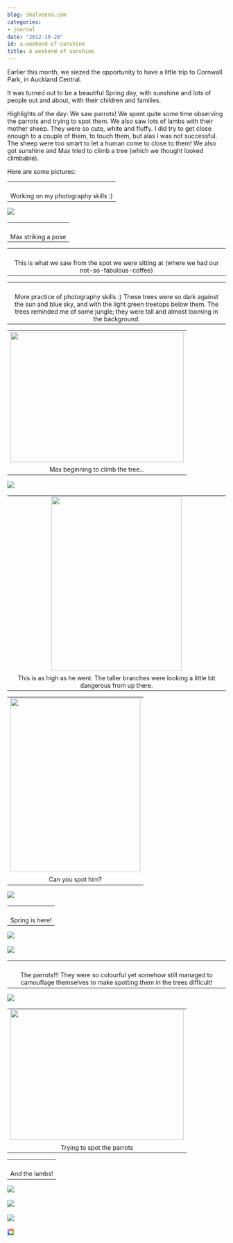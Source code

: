 ```yaml
---
blog: shalveena.com
categories:
- journal
date: "2012-10-28"
id: a-weekend-of-sunshine
title: A weekend of sunshine
---
```


Earlier this month, we siezed the opportunity to have a little trip to Cornwall Park, in Auckland Central.

It was turned out to be a beautiful Spring day, with sunshine and lots of people out and about, with their children and families.

Highlights of the day: We saw parrots! We spent quite some time observing the parrots and trying to spot them. We also saw lots of lambs with their mother sheep. They were so cute, white and fluffy. I did try to get close enough to a couple of them, to touch them, but alas I was not successful. The sheep were too smart to let a human come to close to them! We also got sunshine and Max tried to climb a tree (which we thought looked climbable).

Here are some pictures:

<table class="tr-caption-container" style="margin-left:auto;margin-right:auto;text-align:center;" cellspacing="0" cellpadding="0" align="center"><tbody><tr><td style="text-align:center;"><a style="margin-left:auto;margin-right:auto;" href="https://shalveena.files.wordpress.com/2012/10/dscf2143.jpg"><img src="https://shalveena.files.wordpress.com/2012/10/dscf2143.jpg?w=300" alt="" border="0"></a></td></tr><tr><td class="tr-caption" style="text-align:center;">Working on my photography skills :)</td></tr></tbody></table>

[![](https://shalveena.files.wordpress.com/2012/10/dscf2145.jpg?w=225)](https://shalveena.files.wordpress.com/2012/10/dscf2145.jpg)

<table class="tr-caption-container" style="margin-left:auto;margin-right:auto;text-align:center;" cellspacing="0" cellpadding="0" align="center"><tbody><tr><td style="text-align:center;"><a style="margin-left:auto;margin-right:auto;" href="https://shalveena.files.wordpress.com/2012/10/dscf2146.jpg"><img src="https://shalveena.files.wordpress.com/2012/10/dscf2146.jpg?w=300" alt="" border="0"></a></td></tr><tr><td class="tr-caption" style="text-align:center;">Max striking a pose</td></tr></tbody></table>

<table class="tr-caption-container" style="margin-left:auto;margin-right:auto;text-align:center;" cellspacing="0" cellpadding="0" align="center"><tbody><tr><td style="text-align:center;"><a style="margin-left:auto;margin-right:auto;" href="https://shalveena.files.wordpress.com/2012/10/dscf2160.jpg"><img src="https://shalveena.files.wordpress.com/2012/10/dscf2160.jpg?w=300" alt="" border="0"></a></td></tr><tr><td class="tr-caption" style="text-align:center;">This is what we saw from the spot we were sitting at (where we had our not-so-fabulous-coffee)</td></tr></tbody></table>

<table class="tr-caption-container" style="margin-left:auto;margin-right:auto;text-align:center;" cellspacing="0" cellpadding="0" align="center"><tbody><tr><td style="text-align:center;"><a style="margin-left:auto;margin-right:auto;" href="https://shalveena.files.wordpress.com/2012/10/dscf2169.jpg"><img src="https://shalveena.files.wordpress.com/2012/10/dscf2169.jpg?w=300" alt="" border="0"></a></td></tr><tr><td class="tr-caption" style="text-align:center;">More practice of photography skills :) These trees were so dark against the sun and blue sky, and with the light green treetops below them. The trees reminded me of some jungle; they were tall and almost looming in the background.</td></tr></tbody></table>

<table class="tr-caption-container" style="margin-left:auto;margin-right:auto;text-align:center;" cellspacing="0" cellpadding="0" align="center"><tbody><tr><td style="text-align:center;"><a style="margin-left:auto;margin-right:auto;" href="https://shalveena.files.wordpress.com/2012/10/dscf2171.jpg"><img src="https://shalveena.files.wordpress.com/2012/10/dscf2171.jpg?w=300" alt="" width="400" height="300" border="0"></a></td></tr><tr><td class="tr-caption" style="text-align:center;">Max beginning to climb the tree...</td></tr></tbody></table>

[![](https://shalveena.files.wordpress.com/2012/10/dscf2172.jpg?w=225)](https://shalveena.files.wordpress.com/2012/10/dscf2172.jpg)

<table class="tr-caption-container" style="margin-left:auto;margin-right:auto;text-align:center;" cellspacing="0" cellpadding="0" align="center"><tbody><tr><td style="text-align:center;"><a style="margin-left:auto;margin-right:auto;" href="https://shalveena.files.wordpress.com/2012/10/dscf2176.jpg"><img src="https://shalveena.files.wordpress.com/2012/10/dscf2176.jpg?w=225" alt="" width="300" height="400" border="0"></a></td></tr><tr><td class="tr-caption" style="text-align:center;">This is as high as he went. The taller branches were looking a little bit dangerous from up there.</td></tr></tbody></table>

<table class="tr-caption-container" style="margin-left:auto;margin-right:auto;text-align:center;" cellspacing="0" cellpadding="0" align="center"><tbody><tr><td style="text-align:center;"><a style="margin-left:auto;margin-right:auto;" href="https://shalveena.files.wordpress.com/2012/10/dscf2180.jpg"><img src="https://shalveena.files.wordpress.com/2012/10/dscf2180.jpg?w=225" alt="" width="300" height="400" border="0"></a></td></tr><tr><td class="tr-caption" style="text-align:center;">Can you spot him?</td></tr></tbody></table>

[![](https://shalveena.files.wordpress.com/2012/10/dscf2190.jpg?w=300)](https://shalveena.files.wordpress.com/2012/10/dscf2190.jpg)

<table class="tr-caption-container" style="margin-left:auto;margin-right:auto;text-align:center;" cellspacing="0" cellpadding="0" align="center"><tbody><tr><td style="text-align:center;"><a style="margin-left:auto;margin-right:auto;" href="https://shalveena.files.wordpress.com/2012/10/dscf2194.jpg"><img src="https://shalveena.files.wordpress.com/2012/10/dscf2194.jpg?w=225" alt="" border="0"></a></td></tr><tr><td class="tr-caption" style="text-align:center;">Spring is here!</td></tr></tbody></table>

[![](https://shalveena.files.wordpress.com/2012/10/dscf2197.jpg?w=300)](https://shalveena.files.wordpress.com/2012/10/dscf2197.jpg)

[![](https://shalveena.files.wordpress.com/2012/10/dscf2200.jpg?w=300)](https://shalveena.files.wordpress.com/2012/10/dscf2200.jpg)

<table class="tr-caption-container" style="margin-left:auto;margin-right:auto;text-align:center;" cellspacing="0" cellpadding="0" align="center"><tbody><tr><td style="text-align:center;"><a style="margin-left:auto;margin-right:auto;" href="https://shalveena.files.wordpress.com/2012/10/dscf2202.jpg"><img src="https://shalveena.files.wordpress.com/2012/10/dscf2202.jpg?w=300" alt="" border="0"></a></td></tr><tr><td class="tr-caption" style="text-align:center;">The parrots!!! They were so colourful yet somehow still managed to camouflage themselves to make spotting them in the trees difficult!</td></tr></tbody></table>

[![](https://shalveena.files.wordpress.com/2012/10/dscf2204.jpg?w=300)](https://shalveena.files.wordpress.com/2012/10/dscf2204.jpg)

<table class="tr-caption-container" style="margin-left:auto;margin-right:auto;text-align:center;" cellspacing="0" cellpadding="0" align="center"><tbody><tr><td style="text-align:center;"><a style="margin-left:auto;margin-right:auto;" href="https://shalveena.files.wordpress.com/2012/10/dscf2215.jpg"><img src="https://shalveena.files.wordpress.com/2012/10/dscf2215.jpg?w=300" alt="" width="400" height="300" border="0"></a></td></tr><tr><td class="tr-caption" style="text-align:center;">Trying to spot the parrots</td></tr></tbody></table>

<table class="tr-caption-container" style="margin-left:auto;margin-right:auto;text-align:center;" cellspacing="0" cellpadding="0" align="center"><tbody><tr><td style="text-align:center;"><a style="margin-left:auto;margin-right:auto;" href="https://shalveena.files.wordpress.com/2012/10/dscf2217.jpg"><img src="https://shalveena.files.wordpress.com/2012/10/dscf2217.jpg?w=300" alt="" border="0"></a></td></tr><tr><td class="tr-caption" style="text-align:center;">And the lambs!</td></tr></tbody></table>

[![](https://shalveena.files.wordpress.com/2012/10/dscf2228.jpg?w=300)](https://shalveena.files.wordpress.com/2012/10/dscf2228.jpg)

[![](https://shalveena.files.wordpress.com/2012/10/dscf2234.jpg?w=300)](https://shalveena.files.wordpress.com/2012/10/dscf2234.jpg)

[![](https://shalveena.files.wordpress.com/2012/10/dscf2244.jpg?w=300)](https://shalveena.files.wordpress.com/2012/10/dscf2244.jpg)

[![Posted by Picasa](images/pbp.gif)](http://picasa.google.com/blogger/)
